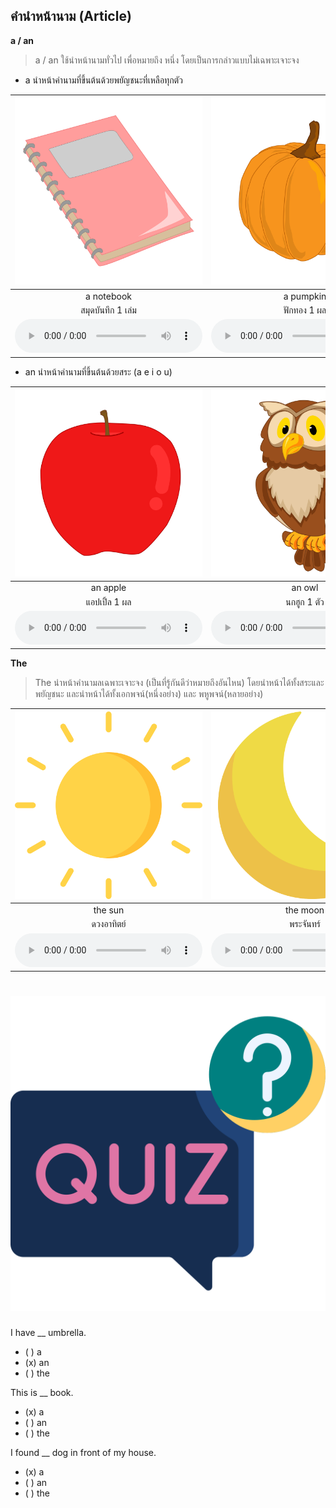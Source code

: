 
## คำนำหน้านาม (Article)


**a / an**

> a / an ใช้นำหน้านามทั่วไป เพื่อหมายถึง หนึ่ง โดยเป็นการกล่าวแบบไม่เฉพาะเจาะจง

* a นำหน้าคำนามที่ขึ้นต้นด้วยพยัญชนะที่เหลือทุกตัว  

<div class="carrousel">


|![](/media/img/a__a&#x20;notebook.svg)|![](/media/img/a__a&#x20;pumpkin.svg)|![](/media/img/a__a&#x20;lemon.svg)|![](/media/img/a__a&#x20;bird.svg)|![](/media/img/a__a&#x20;bat.svg)|![](/media/img/a__a&#x20;teacher.svg)|![](/media/img/a__a&#x20;policeman.svg)|![](/media/img/a__a&#x20;pan.svg)|![](/media/img/a__a&#x20;pencil.svg)|
| :----: | :----: | :----: | :----: | :----: | :----: | :----: | :----: | :----: |
|a notebook|a pumpkin|a lemon|a bird|a bat|a teacher|a policeman|a pan|a pencil|
|สมุดบันทึก 1 เล่ม|ฟักทอง 1 ผล|มะนาว 1 ผล|นก 1 ตัว|ค้างคาว 1 ตัว|ครู 1 คน|ตํารวจ 1 คน|กระทะ 1 อัน|ดินสอ 1 แท่ง|
|![](/media/audio/a&#x20;notebook.mp3)|![](/media/audio/a&#x20;pumpkin.mp3)|![](/media/audio/a&#x20;lemon.mp3)|![](/media/audio/a&#x20;bird.mp3)|![](/media/audio/a&#x20;bat.mp3)|![](/media/audio/a&#x20;teacher.mp3)|![](/media/audio/a&#x20;policeman.mp3)|![](/media/audio/a&#x20;pan.mp3)|![](/media/audio/a&#x20;pencil.mp3)|

</div>

* an นำหน้าคำนามที่ขึ้นต้นด้วยสระ (a e i o u) 


<div class="carrousel">


|![](/media/img/an__an&#x20;apple.svg)|![](/media/img/an__an&#x20;owl.svg)|![](/media/img/an__an&#x20;artist.svg)|![](/media/img/an__an&#x20;orange.svg)|![](/media/img/an__an&#x20;eraser.svg)|![](/media/img/an__an&#x20;actor.svg)|![](/media/img/an__an&#x20;engineer.svg)|![](/media/img/an__an&#x20;ice&#x20;cream.svg)|![](/media/img/an__an&#x20;eagle.svg)|
| :----: | :----: | :----: | :----: | :----: | :----: | :----: | :----: | :----: |
|an apple|an owl|an artist|an orange|an eraser|an actor|an engineer|an ice cream|an eagle|
|แอปเปิ้ล 1 ผล|นกฮูก 1 ตัว|ศิลปิน 1 คน|ส้ม 1 ลูก|ยางลบ 1 อัน|นักแสดง 1 คน|วิศวกร 1 คน|ไอศกรีม 1 อัน|นกอินทรี 1 ตัว|
|![](/media/audio/an&#x20;apple.mp3)|![](/media/audio/an&#x20;owl.mp3)|![](/media/audio/an&#x20;artist.mp3)|![](/media/audio/an&#x20;orange.mp3)|![](/media/audio/an&#x20;eraser.mp3)|![](/media/audio/an&#x20;actor.mp3)|![](/media/audio/an&#x20;engineer.mp3)|![](/media/audio/an&#x20;ice&#x20;cream.mp3)|![](/media/audio/an&#x20;eagle.mp3)|

</div>

**The**  
> The นำหน้าคำนามลเฉพาะเจาะจง (เป็นที่รู้กันดีว่าหมายถึงอันไหน)
โดยนำหน้าได้ทั้งสระและพยัญชนะ 
และนำหน้าได้ทั้งเอกพจน์(หนึ่งอย่าง) และ พหูพจน์(หลายอย่าง)  


<div class="carrousel">


|![](/media/img/the__the&#x20;sun.svg)|![](/media/img/the__the&#x20;moon.svg)|![](/media/img/the__the&#x20;earth.svg)|![](/media/img/the__the&#x20;eiffel.svg)|![](/media/img/the__the&#x20;airport.svg)|![](/media/img/the__the&#x20;train&#x20;station.svg)|![](/media/img/the__the&#x20;market.svg)|![](/media/img/the__the&#x20;sea.svg)|
| :----: | :----: | :----: | :----: | :----: | :----: | :----: | :----: |
|the sun|the moon|the earth|the eiffel|the airport|the train station|the market|the sea|
|ดวงอาทิตย์|พระจันทร์|โลก|หอไอเฟล|สนามบิน|สถานีรถไฟ|ตลาด|ทะเล|
|![](/media/audio/the&#x20;sun.mp3)|![](/media/audio/the&#x20;moon.mp3)|![](/media/audio/the&#x20;earth.mp3)|![](/media/audio/the&#x20;eiffel.mp3)|![](/media/audio/the&#x20;airport.mp3)|![](/media/audio/the&#x20;train&#x20;station.mp3)|![](/media/audio/the&#x20;market.mp3)|![](/media/audio/the&#x20;sea.mp3)|

</div>

# ![icon](/media/icons/quiz.svg) 

I have __ umbrella.

- ( ) a
- (x) an
- ( ) the

This is __ book.

- (x) a
- ( ) an
- ( ) the

I found __ dog in front of my house.

- (x) a
- ( ) an
- ( ) the